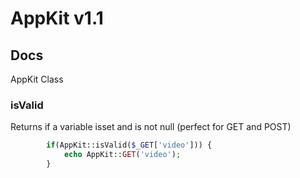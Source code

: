 AppKit v1.1
===========

## Docs

AppKit Class


### isValid
Returns if a variable isset and is not null (perfect for GET and POST)
```php
		if(AppKit::isValid($_GET['video'])) {
			echo AppKit::GET('video');
		}
```
